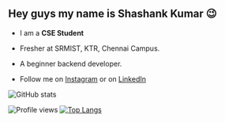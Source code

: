 ## Hey guys my name is Shashank Kumar :wink:

* I am a **CSE Student** 
* Fresher at SRMIST, KTR, Chennai Campus.
* A beginner backend developer.

* Follow me on [Instagram](https://www.instagram.com/shashankkumarthakur/) or on [LinkedIn](https://www.linkedin.com/in/shawshankkumar/)

![GitHub stats](https://github-readme-stats.vercel.app/api?username=shawshankkumar&show_icons=true)


![Profile views](https://gpvc.arturio.dev/shawshankkumar)
[![Top Langs](https://github-readme-stats.vercel.app/api/top-langs/?username=shawshankkumar&theme=radical)](https://github.com/shawshankkumar/github-readme-stats)



